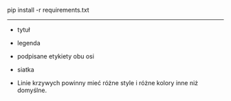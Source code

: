 
pip install -r requirements.txt


----

- tytuł 

- legenda		

- podpisane etykiety obu osi 

- siatka

- Linie krzywych powinny mieć różne style i różne kolory inne niż domyślne.
	
